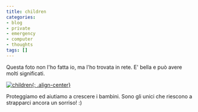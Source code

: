 ```yaml
---
title: children
categories:
- blog
- private
- emergency
- computer
- thoughts
tags: []
---
```

Questa foto non l'ho fatta io, ma l'ho trovata in rete. E' bella e può avere
molti significati.

[![children]({{site.url}}/images/children.jpg){: .align-center}]({{site.url}}/images/children.jpg "children" )

Proteggiamo ed aiutiamo a crescere i bambini. Sono gli unici che riescono a
strapparci ancora un sorriso! :)

